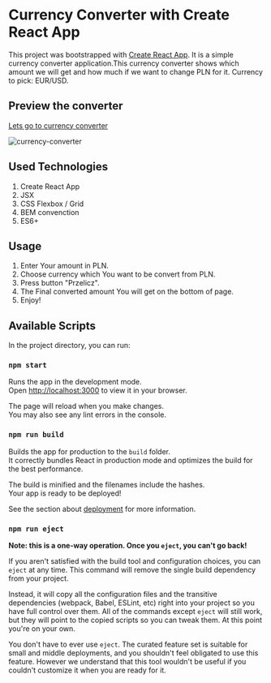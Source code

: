 # Currency Converter with Create React App

This project was bootstrapped with [Create React App](https://github.com/facebook/create-react-app). It is a simple currency converter application.This currency converter shows which amount we will get and how much if we want to change PLN for it. Currency to pick: EUR/USD.

## Preview the converter

[ Lets go to currency converter](https://meggcreative.github.io/exchanger-react/)

![currency-converter](http://g.recordit.co/HrMRRmUGxC.gif)

## Used Technologies

1. Create React App
2. JSX
3. CSS Flexbox / Grid
4. BEM convenction
5. ES6+

## Usage

1. Enter Your amount in PLN.
2. Choose currency which You want to be convert from PLN.
3. Press button "Przelicz".
4. The Final converted amount You will get on the bottom of page.
5. Enjoy!

## Available Scripts

In the project directory, you can run:

### `npm start`

Runs the app in the development mode.\
Open [http://localhost:3000](http://localhost:3000) to view it in your browser.

The page will reload when you make changes.\
You may also see any lint errors in the console.

### `npm run build`

Builds the app for production to the `build` folder.\
It correctly bundles React in production mode and optimizes the build for the best performance.

The build is minified and the filenames include the hashes.\
Your app is ready to be deployed!

See the section about [deployment](https://facebook.github.io/create-react-app/docs/deployment) for more information.

### `npm run eject`

**Note: this is a one-way operation. Once you `eject`, you can't go back!**

If you aren't satisfied with the build tool and configuration choices, you can `eject` at any time. This command will remove the single build dependency from your project.

Instead, it will copy all the configuration files and the transitive dependencies (webpack, Babel, ESLint, etc) right into your project so you have full control over them. All of the commands except `eject` will still work, but they will point to the copied scripts so you can tweak them. At this point you're on your own.

You don't have to ever use `eject`. The curated feature set is suitable for small and middle deployments, and you shouldn't feel obligated to use this feature. However we understand that this tool wouldn't be useful if you couldn't customize it when you are ready for it.
